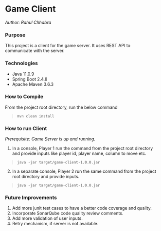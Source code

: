 # Game Client
_Author: Rahul Chhabra_

### Purpose

This project is a client for the game server.
It uses REST API to communicate with the server.

### Technologies
- Java 11.0.9
- Spring Boot 2.4.8
- Apache Maven 3.6.3

### How to Compile
From the project root directory, run the below command  
>`mvn clean install`

### How to run Client

_Prerequisite: Game Server is up and running._
<br/>

1. In a console, Player 1 run the command from the project root directory and provide inputs like player id, player name, column to move etc.  
>`java -jar target/game-client-1.0.0.jar`
2. In a separate console, Player 2 run the same command from the project root directory and provide inputs.  
>`java -jar target/game-client-1.0.0.jar`
		

### Future Improvements
1. Add more junit test cases to have a better code coverage and quality.
2. Incorporate SonarQube code quality review comments.
3. Add more validation of user inputs.
4. Retry mechanism, if server is not available.

